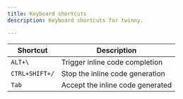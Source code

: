 ```yaml
---
title: Keyboard shortcuts
description: Keyboard shortcuts for twinny.

---
```


| Shortcut                    | Description                                      |
| ----------------------------| -------------------------------------------------|
| `ALT+\`                     | Trigger inline code completion                   |
| `CTRL+SHIFT+/`              | Stop the inline code generation                  | 
| `Tab`                       | Accept the inline code generated                 |
